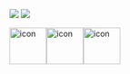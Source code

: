 ![](https://img.shields.io/badge/Gmail-D14836?style=for-the-badge&logo=gmail&logoColor=white)
![](https://img.shields.io/badge/GitHub-100000?style=for-the-badge&logo=github&logoColor=white)


<div style="display: flex; align-items: flex-start;"><img src="https://techstack-generator.vercel.app/github-icon.svg" alt="icon" width="65" height="65" /><img src="https://techstack-generator.vercel.app/java-icon.svg" alt="icon" width="65" height="65" /><img src="https://techstack-generator.vercel.app/mysql-icon.svg" alt="icon" width="65" height="65" /></div>
